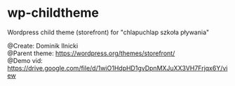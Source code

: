 # wp-childtheme
Wordpress child theme (storefront) for "chlapuchlap szkoła pływania"

@Create: Dominik Ilnicki </br>
@Parent theme: https://wordpress.org/themes/storefront/ </br>
@Demo vid: https://drive.google.com/file/d/1wiO1HdpHD1gvDpnMXJuXX3VH7Frjqx6Y/view
